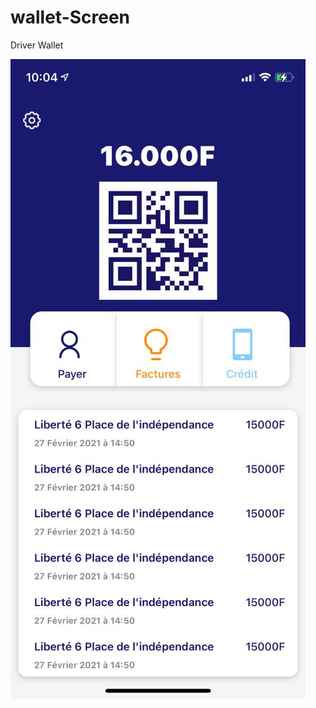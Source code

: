 # wallet-Screen
Driver Wallet

![Image](https://github.com/Ndiayesire/wallet-Screen/blob/main/wave.jpeg)
